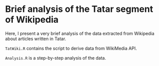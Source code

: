 # Brief analysis of the Tatar segment of Wikipedia

Here, I present a very brief analysis of the data extracted from Wikipedia about articles written in Tatar.

`TatWiki.R` contains the script to derive data from WikiMedia API.

`Analysis.R` is a step-by-step analysis of the data.